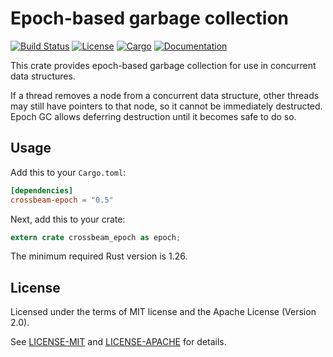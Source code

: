 # Epoch-based garbage collection

[![Build Status](https://travis-ci.org/crossbeam-rs/crossbeam-epoch.svg?branch=master)](https://travis-ci.org/crossbeam-rs/crossbeam-epoch)
[![License](https://img.shields.io/badge/license-MIT%2FApache--2.0-blue.svg)](https://github.com/crossbeam-rs/crossbeam-epoch)
[![Cargo](https://img.shields.io/crates/v/crossbeam-epoch.svg)](https://crates.io/crates/crossbeam-epoch)
[![Documentation](https://docs.rs/crossbeam-epoch/badge.svg)](https://docs.rs/crossbeam-epoch)

This crate provides epoch-based garbage collection for use in concurrent data structures.

If a thread removes a node from a concurrent data structure, other threads
may still have pointers to that node, so it cannot be immediately destructed.
Epoch GC allows deferring destruction until it becomes safe to do so.

## Usage

Add this to your `Cargo.toml`:

```toml
[dependencies]
crossbeam-epoch = "0.5"
```

Next, add this to your crate:

```rust
extern crate crossbeam_epoch as epoch;
```

The minimum required Rust version is 1.26.

## License

Licensed under the terms of MIT license and the Apache License (Version 2.0).

See [LICENSE-MIT](LICENSE-MIT) and [LICENSE-APACHE](LICENSE-APACHE) for details.

